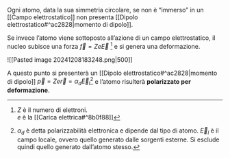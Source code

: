 Ogni atomo, data la sua simmetria circolare, se non è “immerso” in un [[Campo elettrostatico]] non presenta [[Dipolo elettrostatico#^ac2828|momento di dipolo]].

Se invece l’atomo viene sottoposto all’azione di un campo elettrostatico, il nucleo subisce una forza $\vec{f}=Ze\vec{E}$ [^1] e si genera una deformazione. 

![[Pasted image 20241208183248.png|500]]

A questo punto si presenterà un [[Dipolo elettrostatico#^ac2828|momento di dipolo]] $\vec{p}=Ze\vec{r}=\alpha_{d}\vec{E}_{l}$[^2] e l’atomo risulterà **polarizzato per deformazione**.

[^1]: $Z$ è il numero di elettroni.  
  $e$ è la [[Carica elettrica#^8b0f88]]
[^2]: $\alpha_{d}$ è detta polarizzabilità elettronica e dipende dal tipo di atomo.
  $\vec{E}_{l}$ è il campo locale, ovvero quello generato dalle sorgenti esterne. Si esclude quindi quello generato dall’atomo stesso.